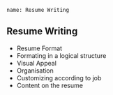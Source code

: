 ```ngMeta
name: Resume Writing
```

## Resume Writing
* Resume Format
* Formating in a logical structure
* Visual Appeal
* Organisation
* Customizing according to job
* Content on the resume
